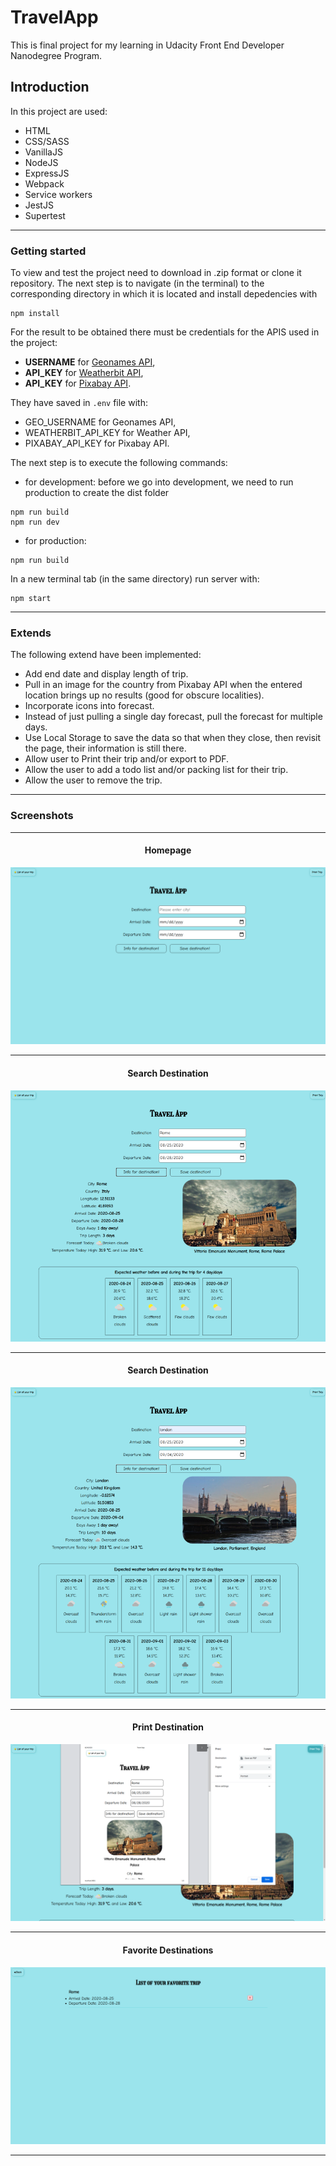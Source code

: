 # TravelApp

This is final project for my learning in Udacity Front End Developer Nanodegree Program.

## Introduction

In this project are used:

- HTML
- CSS/SASS
- VanillaJS
- NodeJS
- ExpressJS
- Webpack
- Service workers
- JestJS
- Supertest

---

### Getting started

To view and test the project need to download in .zip format or clone it repository.
The next step is to navigate (in the terminal) to the corresponding directory in which it is located and install depedencies with

```
npm install
```

For the result to be obtained there must be credentials for the APIS used in the project:

- **USERNAME** for [Geonames API](https://www.geonames.org/export/),
- **API_KEY** for [Weatherbit API](https://www.weatherbit.io/),
- **API_KEY** for [Pixabay API](https://pixabay.com/api/docs/).

They have saved in `.env` file with:

- GEO_USERNAME for Geonames API,
- WEATHERBIT_API_KEY for Weather API,
- PIXABAY_API_KEY for Pixabay API.

The next step is to execute the following commands:

- for development: before we go into development, we need to run production to create the dist folder

```
npm run build
npm run dev
```

- for production:

```
npm run build
```

In a new terminal tab (in the same directory) run server with:

```
npm start
```

---

### Extends

The following extend have been implemented:

- Add end date and display length of trip.
- Pull in an image for the country from Pixabay API when the entered location brings up no results (good for obscure localities).
- Incorporate icons into forecast.
- Instead of just pulling a single day forecast, pull the forecast for multiple days.
- Use Local Storage to save the data so that when they close, then revisit the page, their information is still there.
- Allow user to Print their trip and/or export to PDF.
- Allow the user to add a todo list and/or packing list for their trip.
- Allow the user to remove the trip.

---

### Screenshots

---

<div align="center">

#### Homepage

![Homepage](src/client/media/screenshots/home.png)

---

#### Search Destination

![Search Destination](src/client/media/screenshots/info-destination.png)

---

#### Search Destination

![Search Destination ](src/client/media/screenshots/info-destination-more-days.png)

---

#### Print Destination

![Print Destination ](src/client/media/screenshots/print.png)

---

#### Favorite Destinations

![Favorite Destinations ](src/client/media/screenshots/favorite-trip.png)

---

</div>
